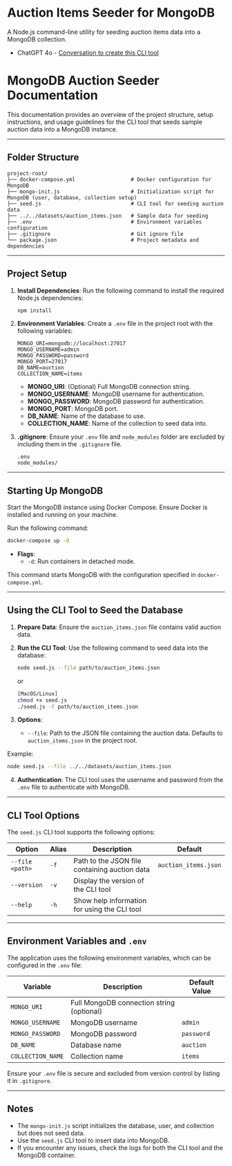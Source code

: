 # Auction Items Seeder for MongoDB

A Node.js command-line utility for seeding auction items data into a MongoDB collection.

- ChatGPT 4o - [Conversation to create this CLI tool](https://chatgpt.com/share/675cc88b-c900-800d-89c7-2b853101666a)

# MongoDB Auction Seeder Documentation

This documentation provides an overview of the project structure, setup instructions, and usage guidelines for the CLI tool that seeds sample auction data into a MongoDB instance.

---

## Folder Structure

```
project-root/
├── docker-compose.yml                  # Docker configuration for MongoDB
├── mongo-init.js                       # Initialization script for MongoDB (user, database, collection setup)
├── seed.js                             # CLI tool for seeding auction data
├── ../../datasets/auction_items.json   # Sample data for seeding
├── .env                                # Environment variables configuration
├── .gitignore                          # Git ignore file
└── package.json                        # Project metadata and dependencies
```

---

## Project Setup

1. **Install Dependencies**:
   Run the following command to install the required Node.js dependencies:

   ```bash
   npm install
   ```

2. **Environment Variables**:
   Create a `.env` file in the project root with the following variables:

   ```plaintext
   MONGO_URI=mongodb://localhost:27017
   MONGO_USERNAME=admin
   MONGO_PASSWORD=password
   MONGO_PORT=27017
   DB_NAME=auction
   COLLECTION_NAME=items
   ```

   - **MONGO_URI**: (Optional) Full MongoDB connection string.
   - **MONGO_USERNAME**: MongoDB username for authentication.
   - **MONGO_PASSWORD**: MongoDB password for authentication.
   - **MONGO_PORT**: MongoDB port.
   - **DB_NAME**: Name of the database to use.
   - **COLLECTION_NAME**: Name of the collection to seed data into.

3. **.gitignore**:
   Ensure your `.env` file and `node_modules` folder are excluded by including them in the `.gitignore` file.

   ```plaintext
   .env
   node_modules/
   ```

---

## Starting Up MongoDB

Start the MongoDB instance using Docker Compose. Ensure Docker is installed and running on your machine.

Run the following command:

```bash
docker-compose up -d
```

- **Flags**:
  - `-d`: Run containers in detached mode.

This command starts MongoDB with the configuration specified in `docker-compose.yml`.

---

## Using the CLI Tool to Seed the Database

1. **Prepare Data**:
   Ensure the `auction_items.json` file contains valid auction data.

2. **Run the CLI Tool**:
   Use the following command to seed data into the database:

   ```bash
   node seed.js --file path/to/auction_items.json
   ```
   or

   ```bash
   [MacOS/Linux]
   chmod +x seed.js
   ./seed.js -f path/to/auction_items.json

   ```

3. **Options**:
   - `--file`: Path to the JSON file containing the auction data. Defaults to `auction_items.json` in the project root.

Example:

```bash
node seed.js --file ../../datasets/auction_items.json
```

4. **Authentication**:
   The CLI tool uses the username and password from the `.env` file to authenticate with MongoDB.

---

## CLI Tool Options

The `seed.js` CLI tool supports the following options:

| Option              | Alias | Description                                           | Default               |
|---------------------|-------|-------------------------------------------------------|-----------------------|
| `--file <path>`     | `-f`  | Path to the JSON file containing auction data         | `auction_items.json`  |
| `--version`         | `-v`  | Display the version of the CLI tool                   |                       |
| `--help`            | `-h`  | Show help information for using the CLI tool          |                       |

---

## Environment Variables and `.env`

The application uses the following environment variables, which can be configured in the `.env` file:

| Variable          | Description                                     | Default Value |
|-------------------|-------------------------------------------------|---------------|
| `MONGO_URI`       | Full MongoDB connection string (optional)       |               |
| `MONGO_USERNAME`  | MongoDB username                                | `admin`       |
| `MONGO_PASSWORD`  | MongoDB password                                | `password`    |
| `DB_NAME`         | Database name                                   | `auction`     |
| `COLLECTION_NAME` | Collection name                                 | `items`       |

Ensure your `.env` file is secure and excluded from version control by listing it in `.gitignore`.

---

## Notes

- The `mongo-init.js` script initializes the database, user, and collection but does not seed data.
- Use the `seed.js` CLI tool to insert data into MongoDB.
- If you encounter any issues, check the logs for both the CLI tool and the MongoDB container.
